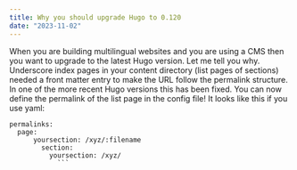 ```yaml
---
title: Why you should upgrade Hugo to 0.120
date: "2023-11-02"
---
```

When you are building multilingual websites and you are using a CMS then you want to upgrade to the latest Hugo version. Let me tell you why. Underscore index pages in your content directory (list pages of sections) needed a front matter entry to make the URL follow the permalink structure. In one of the more recent Hugo versions this has been fixed. You can now define the permalink of the list page in the config file! It looks like this if you use yaml:

```
permalinks:
  page:
	  yoursection: /xyz/:filename
		section:
		  yoursection: /xyz/
			```
